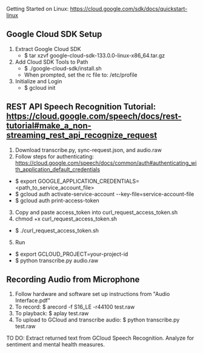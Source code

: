 Getting Started on Linux: https://cloud.google.com/sdk/docs/quickstart-linux

Google Cloud SDK Setup
----------------------
1. Extract Google Cloud SDK
   * $ tar xzvf google-cloud-sdk-133.0.0-linux-x86_64.tar.gz
2. Add Cloud SDK Tools to Path
   * $ ./google-cloud-sdk/install.sh
   * When prompted, set the rc file to: /etc/profile
3. Initialize and Login
   * $ gcloud init

   
REST API Speech Recognition Tutorial: https://cloud.google.com/speech/docs/rest-tutorial#make_a_non-streaming_rest_api_recognize_request
------------------------------------
1. Download transcribe.py, sync-request.json, and audio.raw
2. Follow steps for authenticating: https://cloud.google.com/speech/docs/common/auth#authenticating_with_application_default_credentials
  * $ export GOOGLE_APPLICATION_CREDENTIALS=<path_to_service_account_file>
  * $ gcloud auth activate-service-account --key-file=service-account-file
  * $ gcloud auth print-access-token
3. Copy and paste access_token into curl_request_access_token.sh
4. chmod +x curl_request_access_token.sh
  * $ ./curl_request_access_token.sh
5. Run
  * $ export GCLOUD_PROJECT=your-project-id
  * $ python transcribe.py audio.raw


Recording Audio from Microphone
-------------------------------
1. Follow hardware and software set up instructions from "Audio Interface.pdf"
2. To record: $ arecord -f S16_LE -r44100 test.raw
3. To playback: $ aplay test.raw
4. To upload to GCloud and transcribe audio: $ python transcribe.py test.raw


TO DO: Extract returned text from GCloud Speech Recognition. Analyze for sentiment and mental health measures.
